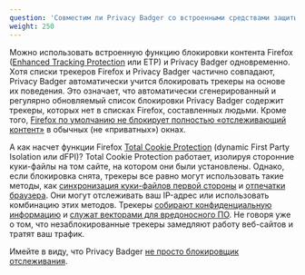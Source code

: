 ```yaml
---
question: 'Совместим ли Privacy Badger со встроенными средствами защиты конфиденциальности Firefox?'
weight: 250
---
```


Можно использовать встроенную функцию блокировки контента Firefox ([Enhanced Tracking Protection](https://blog.mozilla.org/en/products/firefox/firefox-now-available-with-enhanced-tracking-protection-by-default/) или ETP) и Privacy Badger одновременно. Хотя списки трекеров Firefox и Privacy Badger частично совпадают, Privacy Badger автоматически учится блокировать трекеры на основе их поведения. Это означает, что автоматически сгенерированный и регулярно обновляемый список блокировки Privacy Badger содержит трекеры, которых нет в списках Firefox, составленных людьми. Кроме того, [Firefox по умолчанию не блокирует полностью «отслеживающий контент»](https://support.mozilla.org/en-US/kb/enhanced-tracking-protection-firefox-desktop#w_what-enhanced-tracking-protection-blocks) в обычных (не «приватных») окнах.

А как насчет функции Firefox [Total Cookie Protection](https://blog.mozilla.org/en/products/firefox/firefox-rolls-out-total-cookie-protection-by-default-to-all-users-worldwide/) (dynamic First Party Isolation или dFPI)? Total Cookie Protection работает, изолируя сторонние куки-файлы на том сайте, на котором они были установлены. Однако, если блокировка снята, трекеры все равно могут использовать такие методы, как [синхронизация куки-файлов первой стороны](https://arxiv.org/abs/2208.12370) и [отпечатки браузера](https://securehomes.esat.kuleuven.be/~gacar/persistent/). Они могут отслеживать ваш IP-адрес или использовать комбинацию этих методов. Трекеры [собирают конфиденциальную информацию](https://freedom-to-tinker.com/2020/07/14/can-the-exfiltration-of-personal-data-by-web-trackers-be-stopped/) и [служат векторами для вредоносного ПО](https://en.wikipedia.org/wiki/Malvertising). Не говоря уже о том, что незаблокированные трекеры замедляют работу веб-сайтов и тратят ваш трафик.

Имейте в виду, что Privacy Badger [не просто блокировщик отслеживания](#How-is-Privacy-Badger-different-from-Disconnect%2c-Adblock-Plus%2c-Ghostery%2c-and-other-blocking-extensions).

